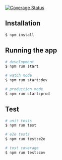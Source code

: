 [![Coverage Status](https://coveralls.io/repos/github/eduard-cc/flair-api/badge.svg?branch=e2e)](https://coveralls.io/github/eduard-cc/flair-api?branch=e2e)

## Installation

```bash
$ npm install
```

## Running the app

```bash
# development
$ npm run start

# watch mode
$ npm run start:dev

# production mode
$ npm run start:prod
```

## Test

```bash
# unit tests
$ npm run test

# e2e tests
$ npm run test:e2e

# test coverage
$ npm run test:cov
```

